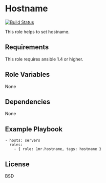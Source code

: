 Hostname
========
[![Build Status](https://travis-ci.org/1mr/ansible-role-hostname.svg?branch=master)](https://travis-ci.org/1mr/ansible-role-hostname)

This role helps to set hostname.

Requirements
------------

This role requires ansible 1.4 or higher.

Role Variables
--------------

None

Dependencies
------------

None

Example Playbook
----------------

    - hosts: servers
      roles:
        - { role: 1mr.hostname, tags: hostname }

License
-------

BSD
